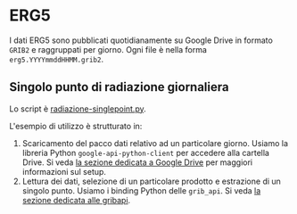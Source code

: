 # ERG5

I dati ERG5 sono pubblicati quotidianamente su Google Drive in formato `GRIB2`
e raggruppati per giorno. Ogni file è nella forma `erg5.YYYYmmddHHMM.grib2`.


## Singolo punto di radiazione giornaliera

Lo script è [radiazione-singlepoint.py](radiazione-singlepoint.py).

L'esempio di utilizzo è strutturato in:

1. Scaricamento del pacco dati relativo ad un particolare giorno. Usiamo la
   libreria Python `google-api-python-client` per accedere alla cartella Drive.
   Si veda [la sezione dedicata a Google Drive](google-drive/README.md) per
   maggiori informazioni sul setup.
2. Lettura dei dati, selezione di un particolare prodotto e estrazione di un
   singolo punto. Usiamo i binding Python delle `grib_api`. Si veda [la sezione
   dedicata alle gribapi](gribapi/README.md).
